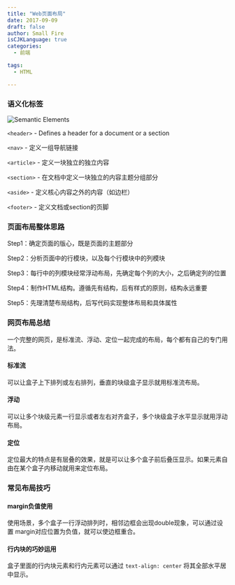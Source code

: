 ```yaml
---
title: "Web页面布局"
date: 2017-09-09
draft: false
author: Small Fire
isCJKLanguage: true
categories: 
  - 前端

tags: 
  - HTML

---
```






### 语义化标签

![Semantic Elements](/images/WEB/HTML_Layout.png)

`<header>` - Defines a header for a document or a section

`<nav>` - 定义一组导航链接

`<article>` - 定义一块独立的独立内容

`<section>` - 在文档中定义一块独立的内容主题分组部分

`<aside>` - 定义核心内容之外的内容（如边栏）

`<footer>` - 定义文档或section的页脚

### 页面布局整体思路

Step1：确定页面的版心，既是页面的主题部分

Step2：分析页面中的行模块，以及每个行模块中的列模块

Step3：每行中的列模块经常浮动布局，先确定每个列的大小，之后确定列的位置

Step4：制作HTML结构。遵循先有结构，后有样式的原则，结构永远重要

Step5：先理清楚布局结构，后写代码实现整体布局和具体属性

### 网页布局总结

一个完整的网页，是标准流、浮动、定位一起完成的布局，每个都有自己的专门用法。

#### 标准流

可以让盒子上下排列或左右排列，垂直的块级盒子显示就用标准流布局。

#### 浮动

可以让多个块级元素一行显示或者左右对齐盒子，多个块级盒子水平显示就用浮动布局。

#### 定位

定位最大的特点是有层叠的效果，就是可以让多个盒子前后叠压显示。如果元素自由在某个盒子内移动就用来定位布局。

### 常见布局技巧

#### margin负值使用

使用场景，多个盒子一行浮动排列时，相邻边框会出现double现象，可以通过设置 margin对应位置为负值，就可以使边框重合。

#### 行内块的巧妙运用

盒子里面的行内块元素和行内元素可以通过 `text-align: center` 将其全部水平居中显示。

